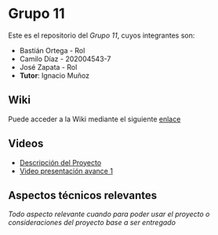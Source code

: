 # Grupo 11

Este es el repositorio del *Grupo 11*, cuyos integrantes son:

* Bastián Ortega - Rol
* Camilo Díaz - 202004543-7
* José Zapata - Rol
* **Tutor**: Ignacio Muñoz

## Wiki

Puede acceder a la Wiki mediante el siguiente [enlace](https://gitlab.inf.utfsm.cl/)

## Videos

* [Descripción del Proyecto]([https://www.youtube.com](https://aula.usm.cl/pluginfile.php/5134407/mod_resource/content/1/Requisito%20Proyecto%20v1.0%20-%20AHB.pdf))
* [Video presentación avance 1]([https://www.youtube.com/](https://youtu.be/mpJr0DJvu7A))


## Aspectos técnicos relevantes

_Todo aspecto relevante cuando para poder usar el proyecto o consideraciones del proyecto base a ser entregado_
